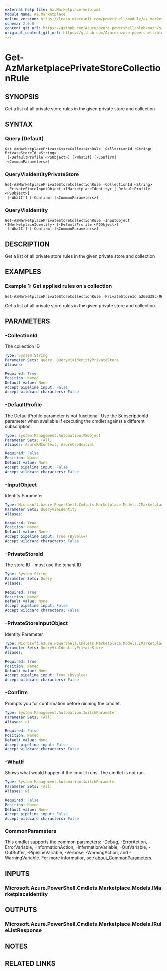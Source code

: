 ```yaml
---
external help file: Az.Marketplace-help.xml
Module Name: Az.Marketplace
online version: https://learn.microsoft.com/powershell/module/az.marketplace/get-azmarketplaceprivatestorecollectionrule
schema: 2.0.0
content_git_url: https://github.com/Azure/azure-powershell/blob/main/src/Marketplace/Marketplace/help/Get-AzMarketplacePrivateStoreCollectionRule.md
original_content_git_url: https://github.com/Azure/azure-powershell/blob/main/src/Marketplace/Marketplace/help/Get-AzMarketplacePrivateStoreCollectionRule.md
---
```


# Get-AzMarketplacePrivateStoreCollectionRule

## SYNOPSIS
Get a list of all private store rules in the given private store and collection

## SYNTAX

### Query (Default)
```
Get-AzMarketplacePrivateStoreCollectionRule -CollectionId <String> -PrivateStoreId <String>
 [-DefaultProfile <PSObject>] [-WhatIf] [-Confirm] [<CommonParameters>]
```

### QueryViaIdentityPrivateStore
```
Get-AzMarketplacePrivateStoreCollectionRule -CollectionId <String>
 -PrivateStoreInputObject <IMarketplaceIdentity> [-DefaultProfile <PSObject>]
 [-WhatIf] [-Confirm] [<CommonParameters>]
```

### QueryViaIdentity
```
Get-AzMarketplacePrivateStoreCollectionRule -InputObject <IMarketplaceIdentity> [-DefaultProfile <PSObject>]
 [-WhatIf] [-Confirm] [<CommonParameters>]
```

## DESCRIPTION
Get a list of all private store rules in the given private store and collection

## EXAMPLES

### Example 1: Get applied rules on a collection
```powershell
Get-AzMarketplacePrivateStoreCollectionRule -PrivateStoreId a260d38c-96cf-492d-a340-404d0c4b3ad6 -CollectionId a260d38c-96cf-492d-a340-404d0c4b3ad6
```

Get a list of all private store rules in the given private store and collection.

## PARAMETERS

### -CollectionId
The collection ID

```yaml
Type: System.String
Parameter Sets: Query, QueryViaIdentityPrivateStore
Aliases:

Required: True
Position: Named
Default value: None
Accept pipeline input: False
Accept wildcard characters: False
```

### -DefaultProfile
The DefaultProfile parameter is not functional.
Use the SubscriptionId parameter when available if executing the cmdlet against a different subscription.

```yaml
Type: System.Management.Automation.PSObject
Parameter Sets: (All)
Aliases: AzureRMContext, AzureCredential

Required: False
Position: Named
Default value: None
Accept pipeline input: False
Accept wildcard characters: False
```

### -InputObject
Identity Parameter

```yaml
Type: Microsoft.Azure.PowerShell.Cmdlets.Marketplace.Models.IMarketplaceIdentity
Parameter Sets: QueryViaIdentity
Aliases:

Required: True
Position: Named
Default value: None
Accept pipeline input: True (ByValue)
Accept wildcard characters: False
```

### -PrivateStoreId
The store ID - must use the tenant ID

```yaml
Type: System.String
Parameter Sets: Query
Aliases:

Required: True
Position: Named
Default value: None
Accept pipeline input: False
Accept wildcard characters: False
```

### -PrivateStoreInputObject
Identity Parameter

```yaml
Type: Microsoft.Azure.PowerShell.Cmdlets.Marketplace.Models.IMarketplaceIdentity
Parameter Sets: QueryViaIdentityPrivateStore
Aliases:

Required: True
Position: Named
Default value: None
Accept pipeline input: True (ByValue)
Accept wildcard characters: False
```

### -Confirm
Prompts you for confirmation before running the cmdlet.

```yaml
Type: System.Management.Automation.SwitchParameter
Parameter Sets: (All)
Aliases: cf

Required: False
Position: Named
Default value: None
Accept pipeline input: False
Accept wildcard characters: False
```

### -WhatIf
Shows what would happen if the cmdlet runs.
The cmdlet is not run.

```yaml
Type: System.Management.Automation.SwitchParameter
Parameter Sets: (All)
Aliases: wi

Required: False
Position: Named
Default value: None
Accept pipeline input: False
Accept wildcard characters: False
```

### CommonParameters
This cmdlet supports the common parameters: -Debug, -ErrorAction, -ErrorVariable, -InformationAction, -InformationVariable, -OutVariable, -OutBuffer, -PipelineVariable, -Verbose, -WarningAction, and -WarningVariable. For more information, see [about_CommonParameters](http://go.microsoft.com/fwlink/?LinkID=113216).

## INPUTS

### Microsoft.Azure.PowerShell.Cmdlets.Marketplace.Models.IMarketplaceIdentity

## OUTPUTS

### Microsoft.Azure.PowerShell.Cmdlets.Marketplace.Models.IRuleListResponse

## NOTES

## RELATED LINKS
